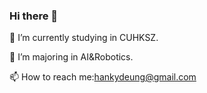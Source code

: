 ### Hi there 👋

<!--
**DDDeung/DDDeung** is a ✨ _special_ ✨ repository because its `README.md` (this file) appears on your GitHub profile.

Here are some ideas to get you started:

- 🌱 I’m currently learning in CUHKSZ.
- 👯 I’m looking to collaborate on ...
- 🤔 I’m looking for help with ...
- 💬 Ask me about ...
- 📫 How to reach me: ...
- 😄 Pronouns: ...
- ⚡ Fun fact: ...
-->


👯 I’m currently studying in CUHKSZ.

🌱 I’m majoring in AI&Robotics.

📫 How to reach me:hankydeung@gmail.com
